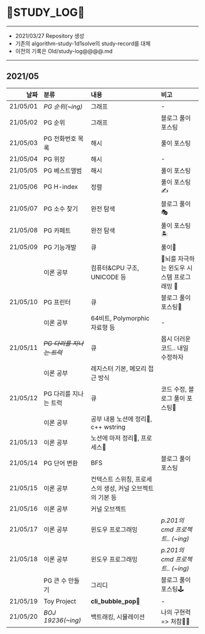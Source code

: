 # 📜STUDY_LOG📜
---
- 2021/03/27 Repository 생성
- 기존의 algorithm-study-1d1solve의 study-record를 대체
- 이전의 기록은 Old/study-log@@@@.md
---

## 2021/05

<div markdown="1">

|날짜|분류|내용|비고|
|----:|:----|:----|:----|
|21/05/01|*PG 순위(~ing)*| 그래프 | - |
|21/05/02|PG 순위| 그래프 | 블로그 풀이 포스팅 |
|21/05/03|PG 전화번호 목록| 해시 | 풀이 포스팅 |
|21/05/04|PG 위장| 해시 | - |
|21/05/05|PG 베스트앨범|해시| 풀이 포스팅 |
|21/05/06|PG H-index|정렬| 풀이 포스팅✍ |
|21/05/07|PG 소수 찾기|완전 탐색| 블로그 풀이🎭 |
|21/05/08|PG 카페트|완전 탐색| 풀이 포스팅🏝 |
|21/05/09|PG 기능개발| 큐 | 풀이🧵 |
||이론 공부|컴퓨터&CPU 구조, UNICODE 등| 📖뇌를 자극하는 윈도우 시스템 프로그래밍 📖 |
|21/05/10|PG 프린터| 큐 | 블로그 풀이 포스팅🎨 |
||이론 공부|64비트, Polymorphic 자료형 등|-|
|21/05/11|~~*PG 다리를 지나는 트럭*~~|큐| 몹시 더러운 코드.. 내일 수정하자 |
||이론 공부|레지스터 기본, 메모리 접근 방식||
|21/05/12|PG 다리를 지나는 트럭|큐|코드 수정, 블로그 풀이 포스팅🔨|
||이론 공부|공부 내용 노션에 정리🔳, c++ wstring ||
|21/05/13|이론 공부|노션에 마저 정리🔨, 프로세스🥽| |
|21/05/14|PG 단어 변환|BFS|블로그 풀이 포스팅|
|21/05/15|이론 공부|컨텍스트 스위칭, 프로세스의 생성, 커널 오브젝트의 기본 등 ||
|21/05/16|이론 공부|커널 오브젝트||
|21/05/17|이론 공부|윈도우 프로그래밍| *p.201의 cmd 프로젝트.. (~ing)* |
|21/05/18|이론 공부|윈도우 프로그래밍| *p.201의 cmd 프로젝트.. (~ing)* |
||PG 큰 수 만들기| 그리디 | 블로그 풀이 포스팅🕹 |
|21/05/19|Toy Project|**cli_bubble_pop🎈** | - |
|21/05/20|*BOJ 19236(~ing)*|백트래킹, 시뮬레이션| 나의 구현력 => 처참🤦‍♂️ |
</div>
